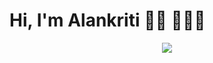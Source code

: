 # Hi, I'm Alankriti 👋🏻 👩🏻‍💻
<p align="center">
<img src = "https://photos.google.com/search/_tra_/photo/AF1QipOIgpM9Q68oT7LQ4w9I6o7EhKLxFjIrPmCkuMw">
</p>


<!--
**AlankritiKalsi-23/AlankritiKalsi-23** is a ✨ _special_ ✨ repository because its `README.md` (this file) appears on your GitHub profile.

Here are some ideas to get you started:

- 🔭 I’m currently working on ...
- 🌱 I’m currently learning ...
- 👯 I’m looking to collaborate on ...
- 🤔 I’m looking for help with ...
- 💬 Ask me about ...
- 📫 How to reach me: ...
- 😄 Pronouns: ...
- ⚡ Fun fact: ...
-->

